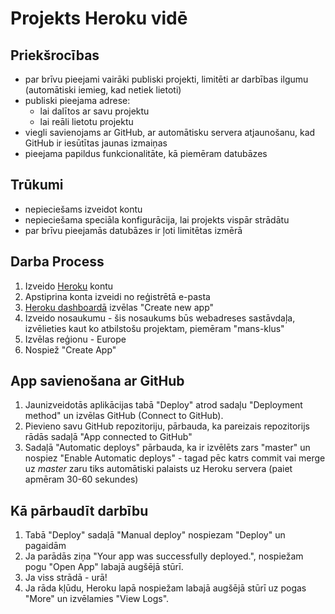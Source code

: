 # Projekts Heroku vidē

## Priekšrocības

- par brīvu pieejami vairāki publiski projekti, limitēti ar darbības ilgumu (automātiski iemieg, kad netiek lietoti)
- publiski pieejama adrese:
  - lai dalītos ar savu projektu
  - lai reāli lietotu projektu
- viegli savienojams ar GitHub, ar automātisku servera atjaunošanu, kad GitHub ir iesūtītas jaunas izmaiņas
- pieejama papildus funkcionalitāte, kā piemēram datubāzes

## Trūkumi

- nepieciešams izveidot kontu
- nepieciešama speciāla konfigurācija, lai projekts vispār strādātu
- par brīvu pieejamās datubāzes ir ļoti limitētas izmērā

## Darba Process

1. Izveido [Heroku](https://heroku.com/)  kontu
1. Apstiprina konta izveidi no reģistrētā e-pasta
1. [Heroku dashboardā](https://dashboard.heroku.com/apps) izvēlas "Create new app"
1. Izveido nosaukumu - šis nosaukums būs webadreses sastāvdaļa, izvēlieties kaut ko atbilstošu projektam, piemēram "mans-klus"
1. Izvēlas reģionu - Europe
1. Nospiež "Create App"

## App savienošana ar GitHub

1. Jaunizveidotās aplikācijas tabā "Deploy" atrod sadaļu "Deployment method" un izvēlas GitHub (Connect to GitHub).
1. Pievieno savu GitHub repozitoriju, pārbauda, ka pareizais repozitorijs rādās sadaļā "App connected to GitHub"
1. Sadaļā "Automatic deploys" pārbauda, ka ir izvēlēts zars "master" un nospiez "Enable Automatic deploys" - tagad pēc katrs commit vai merge uz *master* zaru tiks automātiski palaists uz Heroku servera (paiet apmēram 30-60 sekundes)

## Kā pārbaudīt darbību

1. Tabā "Deploy" sadaļā "Manual deploy" nospiezam "Deploy" un pagaidām
1. Ja parādās ziņa "Your app was successfully deployed.", nospiežam pogu "Open App" labajā augšējā stūrī.
1. Ja viss strādā - urā!
1. Ja rāda kļūdu, Heroku lapā nospiežam labajā augšējā stūrī uz pogas "More" un izvēlamies "View Logs".
